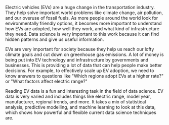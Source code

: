 Electric vehicles (EVs) are a huge change in the transportation industry. They help solve important world problems like climate change, air pollution, and our overuse of fossil fuels. As more people around the world look for environmentally friendly options, it becomes more important to understand how EVs are adopted, how well they work, and what kind of infrastructure they need. Data science is very important to this work because it can find hidden patterns and give us useful information.

EVs are very important for society because they help us reach our lofty climate goals and cut down on greenhouse gas emissions. A lot of money is being put into EV technology and infrastructure by governments and businesses. This is providing a lot of data that can help people make better decisions. For example, to effectively scale up EV adoption, we need to know answers to questions like "Which regions adopt EVs at a higher rate?" or "What factors affect electric range?"

Reading EV data is a fun and interesting task in the field of data science. EV data is very varied and includes things like electric range, model year, manufacturer, regional trends, and more. It takes a mix of statistical analysis, predictive modelling, and machine learning to look at this data, which shows how powerful and flexible current data science techniques are.
